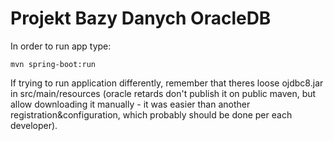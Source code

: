 # Projekt Bazy Danych OracleDB

In order to run app type:

```mvn spring-boot:run```

If trying to run application differently, remember that theres loose ojdbc8.jar in src/main/resources (oracle retards don't publish it on public maven, but allow downloading it manually - it was easier than another registration&configuration, which probably should be done per each developer).